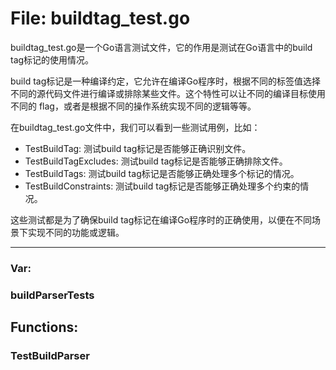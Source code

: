 # File: buildtag_test.go

buildtag_test.go是一个Go语言测试文件，它的作用是测试在Go语言中的build tag标记的使用情况。

build tag标记是一种编译约定，它允许在编译Go程序时，根据不同的标签值选择不同的源代码文件进行编译或排除某些文件。这个特性可以让不同的编译目标使用不同的 flag，或者是根据不同的操作系统实现不同的逻辑等等。

在buildtag_test.go文件中，我们可以看到一些测试用例，比如：

- TestBuildTag: 测试build tag标记是否能够正确识别文件。
- TestBuildTagExcludes: 测试build tag标记是否能够正确排除文件。
- TestBuildTags: 测试build tag标记是否能够正确处理多个标记的情况。
- TestBuildConstraints: 测试build tag标记是否能够正确处理多个约束的情况。

这些测试都是为了确保build tag标记在编译Go程序时的正确使用，以便在不同场景下实现不同的功能或逻辑。




---

### Var:

### buildParserTests





## Functions:

### TestBuildParser





